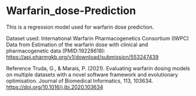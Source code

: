 # Warfarin_dose-Prediction
This is a regression model used for warfarin dose prediction.

Dataset used:
International Warfarin Pharmacogenetics Consortium (IWPC)
Data from Estimation of the warfarin dose with clinical and pharmacogenetic data (PMID:19228618):
https://api.pharmgkb.org/v1/download/submission/553247439

Reference
Truda, G., & Marais, P. (2021). Evaluating warfarin dosing models on multiple datasets with a novel software framework and evolutionary optimisation. Journal of Biomedical Informatics, 113, 103634. https://doi.org/10.1016/j.jbi.2020.103634
